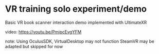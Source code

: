 # VR training solo experiment/demo
 
Basic VR book scanner interaction demo implemented with UltimateXR

video: https://youtu.be/PmipcEvgYFM

note:
Using OculusSDK, VirtualDesktop may not function
SteamVR may be adapted but skipped for now
